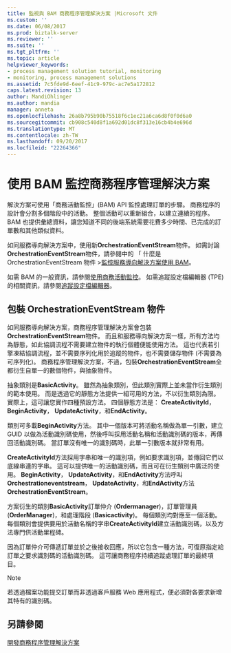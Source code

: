 ```yaml
---
title: 監視與 BAM 商務程序管理解決方案 |Microsoft 文件
ms.custom: ''
ms.date: 06/08/2017
ms.prod: biztalk-server
ms.reviewer: ''
ms.suite: ''
ms.tgt_pltfrm: ''
ms.topic: article
helpviewer_keywords:
- process management solution tutorial, monitoring
- monitoring, process management solutions
ms.assetid: 7c5fde9d-6eef-41c9-979c-ac7e5a172812
caps.latest.revision: 13
author: MandiOhlinger
ms.author: mandia
manager: anneta
ms.openlocfilehash: 26a8b795b90b75518f6c1ec21a6ca6d8f0f0d6a0
ms.sourcegitcommit: cb908c540d8f1a692d01dc8f313e16cb4b4e696d
ms.translationtype: MT
ms.contentlocale: zh-TW
ms.lasthandoff: 09/20/2017
ms.locfileid: "22264366"
---
```

# <a name="monitoring-the-business-process-management-solution-with-bam"></a>使用 BAM 監控商務程序管理解決方案
解決方案可使用「商務活動監控」(BAM) API 監控處理訂單的步驟。 商務程序的設計會分割多個階段中的活動。 整個活動可以重新組合，以建立連續的程序。 BAM 也提供彙總資料，讓您知道不同的後端系統需要花費多少時間、已完成的訂單數和其他類似資料。  
  
 如同服務導向解決方案中，使用新**OrchestrationEventStream**物件。 如需討論**OrchestrationEventStream**物件，請參閱中的 「 什麼是 OrchestrationEventStream 物件 >[監控服務導向解決方案使用 BAM](../core/monitoring-the-service-oriented-solution-with-bam.md)。  
  
 如需 BAM 的一般資訊，請參閱[使用商務活動監控](../core/using-business-activity-monitoring.md)。 如需追蹤設定檔編輯器 (TPE) 的相關資訊，請參閱[追蹤設定檔編輯器](../core/tracking-profile-editor.md)。  
  
## <a name="wrapping-the-orchestrationeventstream-object"></a>包裝 OrchestrationEventStream 物件  
 如同服務導向解決方案，商務程序管理解決方案會包裝**OrchestrationEventStream**物件。 而且和服務導向解決方案一樣，所有方法均為靜態，如此協調流程不需要建立物件的執行個體便能使用方法。 這也代表若引擎凍結協調流程，並不需要序列化用於追蹤的物件，也不需要儲存物件 (不需要為可序列化)。 商務程序管理解決方案，不過，包裝**OrchestrationEventStream**全都衍生自單一的數個物件，與抽象物件。  
  
 抽象類別是**BasicActivity**。 雖然為抽象類別，但此類別實際上並未當作衍生類別的範本使用。 而是透過它的靜態方法提供一組可用的方法，不以衍生類別為限。 實際上，這可讓您實作四種預設方法。 四個靜態方法是： **CreateActivityId**， **BeginActivity**， **UpdateActivity**，和**EndActivity**。  
  
 類別可多載**BeginActivity**方法。 其中一個版本可將活動名稱做為單一引數，建立 GUID 以做為活動識別碼使用，然後呼叫採用活動名稱和活動識別碼的版本，再傳回活動識別碼。 當訂單沒有唯一的識別碼時，此單一引數版本就非常有用。  
  
 **CreateActivityId**方法採用字串和唯一的識別項，例如要求識別項，並傳回它們以底線串連的字串。 這可以提供唯一的活動識別碼，而且可在衍生類別中廣泛的使用。 **BeginActivity**， **UpdateActivity**，和**EndActivity**方法呼叫**Orchestrationeventstream**， **UpdateActivity**，和**EndActivity**方法**OrchestrationEventStream**。  
  
 方案衍生的類別**BasicActivity**訂單仲介 (**Ordermanager**)，訂單管理員 (**OrderManager**)，和處理階段 (**Basicactivity**)。 每個類別均對應至一個活動。 每個類別會提供要用於活動名稱的字串**CreateActivityId**建立活動識別碼，以及方法專門供活動里程碑。  
  
 因為訂單仲介可傳遞訂單並於之後接收回應，所以它包含一種方法，可復原指定給訂單之要求識別碼的活動識別碼。 這可讓商務程序持續追蹤處理訂單的最終項目。  
  
> [!NOTE]
>  若透過檔案功能提交訂單而非透過客戶服務 Web 應用程式，便必須對各要求新增其特有的識別碼。  
  
## <a name="see-also"></a>另請參閱  
 [開發商務程序管理解決方案](../core/developing-a-business-process-management-solution.md)